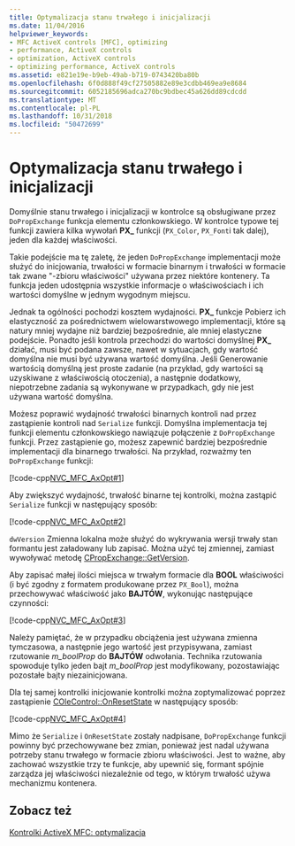 ```yaml
---
title: Optymalizacja stanu trwałego i inicjalizacji
ms.date: 11/04/2016
helpviewer_keywords:
- MFC ActiveX controls [MFC], optimizing
- performance, ActiveX controls
- optimization, ActiveX controls
- optimizing performance, ActiveX controls
ms.assetid: e821e19e-b9eb-49ab-b719-0743420ba80b
ms.openlocfilehash: 6f0d888f49cf27505882e89e3cdbb469ea9e8684
ms.sourcegitcommit: 6052185696adca270bc9bdbec45a626dd89cdcdd
ms.translationtype: MT
ms.contentlocale: pl-PL
ms.lasthandoff: 10/31/2018
ms.locfileid: "50472699"
---
```

# <a name="optimizing-persistence-and-initialization"></a>Optymalizacja stanu trwałego i inicjalizacji

Domyślnie stanu trwałego i inicjalizacji w kontrolce są obsługiwane przez `DoPropExchange` funkcja elementu członkowskiego. W kontrolce typowe tej funkcji zawiera kilka wywołań **PX_** funkcji (`PX_Color`, `PX_Font`i tak dalej), jeden dla każdej właściwości.

Takie podejście ma tę zaletę, że jeden `DoPropExchange` implementacji może służyć do inicjowania, trwałości w formacie binarnym i trwałości w formacie tak zwane "-zbioru właściwości" używana przez niektóre kontenery. Ta funkcja jeden udostępnia wszystkie informacje o właściwościach i ich wartości domyślne w jednym wygodnym miejscu.

Jednak ta ogólności pochodzi kosztem wydajności. **PX_** funkcje Pobierz ich elastyczność za pośrednictwem wielowarstwowego implementacji, które są natury mniej wydajne niż bardziej bezpośrednie, ale mniej elastyczne podejście. Ponadto jeśli kontrola przechodzi do wartości domyślnej **PX_** działać, musi być podana zawsze, nawet w sytuacjach, gdy wartość domyślna nie musi być używana wartość domyślna. Jeśli Generowanie wartością domyślną jest proste zadanie (na przykład, gdy wartości są uzyskiwane z właściwością otoczenia), a następnie dodatkowy, niepotrzebne zadania są wykonywane w przypadkach, gdy nie jest używana wartość domyślna.

Możesz poprawić wydajność trwałości binarnych kontroli nad przez zastąpienie kontroli nad `Serialize` funkcji. Domyślna implementacja tej funkcji elementu członkowskiego nawiązuje połączenie z `DoPropExchange` funkcji. Przez zastąpienie go, możesz zapewnić bardziej bezpośrednie implementacji dla binarnego trwałości. Na przykład, rozważmy ten `DoPropExchange` funkcji:

[!code-cpp[NVC_MFC_AxOpt#1](../mfc/codesnippet/cpp/optimizing-persistence-and-initialization_1.cpp)]

Aby zwiększyć wydajność, trwałość binarne tej kontrolki, można zastąpić `Serialize` funkcji w następujący sposób:

[!code-cpp[NVC_MFC_AxOpt#2](../mfc/codesnippet/cpp/optimizing-persistence-and-initialization_2.cpp)]

`dwVersion` Zmienna lokalna może służyć do wykrywania wersji trwały stan formantu jest załadowany lub zapisać. Można użyć tej zmiennej, zamiast wywoływać metodę [CPropExchange::GetVersion](../mfc/reference/cpropexchange-class.md#getversion).

Aby zapisać małej ilości miejsca w trwałym formacie dla **BOOL** właściwości (i być zgodny z formatem produkowane przez `PX_Bool`), można przechowywać właściwość jako **BAJTÓW**, wykonując następujące czynności:

[!code-cpp[NVC_MFC_AxOpt#3](../mfc/codesnippet/cpp/optimizing-persistence-and-initialization_3.cpp)]

Należy pamiętać, że w przypadku obciążenia jest używana zmienna tymczasowa, a następnie jego wartość jest przypisywana, zamiast rzutowanie *m_boolProp* do **BAJTÓW** odwołania. Technika rzutowania spowoduje tylko jeden bajt *m_boolProp* jest modyfikowany, pozostawiając pozostałe bajty niezainicjowana.

Dla tej samej kontrolki inicjowanie kontrolki można zoptymalizować poprzez zastąpienie [COleControl::OnResetState](../mfc/reference/colecontrol-class.md#onresetstate) w następujący sposób:

[!code-cpp[NVC_MFC_AxOpt#4](../mfc/codesnippet/cpp/optimizing-persistence-and-initialization_4.cpp)]

Mimo że `Serialize` i `OnResetState` zostały nadpisane, `DoPropExchange` funkcji powinny być przechowywane bez zmian, ponieważ jest nadal używana potrzeby stanu trwałego w formacie zbioru właściwości. Jest to ważne, aby zachować wszystkie trzy te funkcje, aby upewnić się, formant spójnie zarządza jej właściwości niezależnie od tego, w którym trwałość używa mechanizmu kontenera.

## <a name="see-also"></a>Zobacz też

[Kontrolki ActiveX MFC: optymalizacja](../mfc/mfc-activex-controls-optimization.md)

